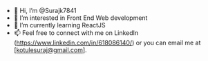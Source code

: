 - 👋 Hi, I’m @Surajk7841
- 👀 I’m interested in Front End Web development
- 🌱 I’m currently learning ReactJS
- 📫 Feel free to connect with me on LinkedIn (https://www.linkedin.com/in/618086140/) or you can email me at [kotulesuraj@gmail.com].

<!---
Surajk7841/Surajk7841 is a ✨ special ✨ repository because its `README.md` (this file) appears on your GitHub profile.
You can click the Preview link to take a look at your changes.
--->
